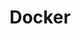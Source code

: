 ---
created: '2025-09-16T15:05:15.653110'
modified: '2025-09-17T15:35:59.466422'
ship_factor: 5
subtype: mcp-servers
tags: []
title: Docker
type: tool
version: 1
---